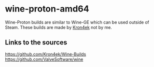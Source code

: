 # wine-proton-amd64
Wine-Proton builds are similar to Wine-GE which can be used outside of Steam.
These builds are made by [Kron4ek](https://github.com/Kron4ek) not by me.

## Links to the sources
https://github.com/Kron4ek/Wine-Builds
https://github.com/ValveSoftware/wine
